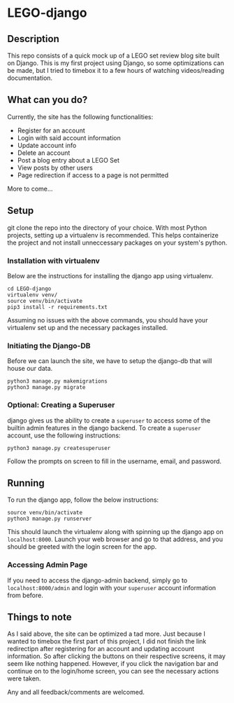 # LEGO-django

## Description
This repo consists of a quick mock up of a LEGO set review blog site built on Django. This is my first project using Django, so some optimizations can be made, but I tried to timebox it to a few hours of watching videos/reading documentation. 

## What can you do?
Currently, the site has the following functionalities:
* Register for an account
* Login with said account information
* Update account info
* Delete an account
* Post a blog entry about a LEGO Set
* View posts by other users
* Page redirection if access to a page is not permitted

More to come...

## Setup 
git clone the repo into the directory of your choice. With most Python projects, setting up a virtualenv is recommended. This helps containerize the project and not install unneccessary packages on your system's python.  

### Installation with virtualenv

Below are the instructions for installing the django app using virtualenv. 

```
cd LEGO-django
virtualenv venv/
source venv/bin/activate
pip3 install -r requirements.txt
```

Assuming no issues with the above commands, you should have your virtualenv set up and the necessary packages installed. 

### Initiating the Django-DB

Before we can launch the site, we have to setup the django-db that will house our data.

```
python3 manage.py makemigrations
python3 manage.py migrate
``` 

### Optional: Creating a Superuser

django gives us the ability to create a ```superuser``` to access some of the builtin admin features in the django backend.
To create a ```superuser``` account, use the following instructions:

```
python3 manage.py createsuperuser
```

Follow the prompts on screen to fill in the username, email, and password. 

## Running

To run the django app, follow the below instructions:

```
source venv/bin/activate
python3 manage.py runserver
```

This should launch the virtualenv along with spinning up the django app on ```localhost:8000```. 
Launch your web browser and go to that address, and you should be greeted with the login screen for the app. 

### Accessing Admin Page

If you need to access the django-admin backend, simply go to ```localhost:8000/admin``` and login with your ```superuser``` account information from before. 

## Things to note

As I said above, the site can be optimized a tad more. Just because I wanted to timebox the first part of this project, I did not finish the link redirectipn after registering for an account and updating account information. So after clicking the buttons on their respective screens, it may seem like nothing happened. However, if you click the navigation bar and continue on to the login/home screen, you can see the necessary actions were taken.

Any and all feedback/comments are welcomed.